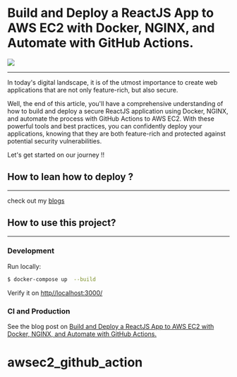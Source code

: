 # Build and Deploy a ReactJS App to AWS EC2 with Docker, NGINX, and Automate with GitHub Actions.

![](https://res.cloudinary.com/dwz5lx2k7/image/upload/v1692213842/tutorials/cover_h9wde8.webp)

---

In today's digital landscape, it is of the utmost importance to create web applications that are not only feature-rich, but also secure.

Well, the end of this article, you'll have a comprehensive understanding of how to build and deploy a secure ReactJS application using Docker, NGINX, and automate the process with GitHub Actions to AWS EC2. With these powerful tools and best practices, you can confidently deploy your applications, knowing that they are both feature-rich and protected against potential security vulnerabilities.

Let's get started on our journey !!

## How to lean how to deploy ?

---

check out my [blogs](https://medium.com/@kilamaelie)

## How to use this project?

---

### Development

Run locally:

```bash
$ docker-compose up  --build
```

Verify it on [http//localhost:3000/](http//localhost:3000/)

### CI and Production

See the blog post on [Build and Deploy a ReactJS App to AWS EC2 with Docker, NGINX, and Automate with GitHub Actions.](https://medium.com/@kilamaelie/build-and-deploy-a-reactjs-app-to-aws-ec2-with-docker-nginx-and-automate-with-github-actions-d8c57fb47967)
# awsec2_github_action
